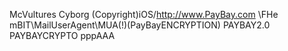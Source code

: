 McVultures Cyborg (Copyright)iOS/http://www.PayBay.com
\\FHe mBIT\MailUserAgent\MUA\(!)(PayBayENCRYPTION)
PAYBAY2.0
PAYBAYCRYPTO
pppAAA
